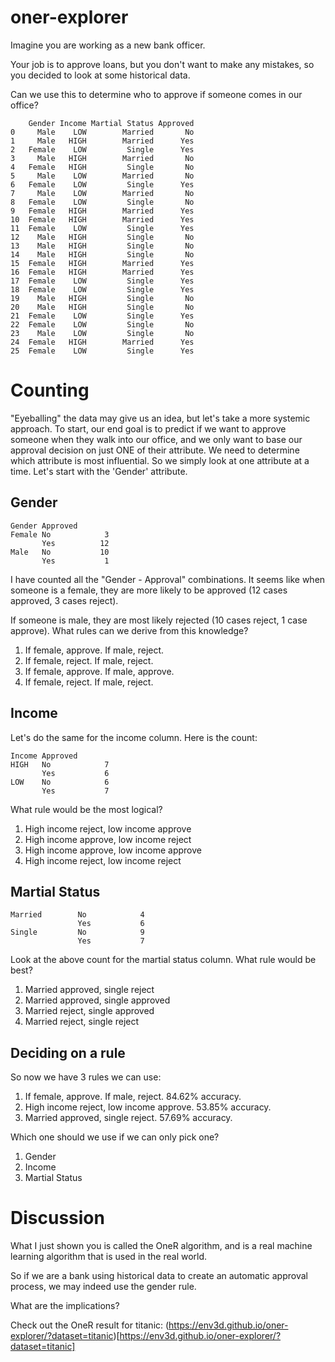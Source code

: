 # oner-explorer

Imagine you are working as a new bank officer.

Your job is to approve loans, but you don't want to make any mistakes, so you decided to look at some historical data. 

Can we use this to determine who to approve if someone comes in our office?

```
    Gender Income Martial Status Approved
0     Male    LOW        Married       No
1     Male   HIGH        Married      Yes
2   Female    LOW         Single      Yes
3     Male   HIGH        Married       No
4   Female   HIGH         Single       No
5     Male    LOW        Married       No
6   Female    LOW         Single      Yes
7     Male    LOW        Married       No
8   Female    LOW         Single       No
9   Female   HIGH        Married      Yes
10  Female   HIGH        Married      Yes
11  Female    LOW         Single      Yes
12    Male   HIGH         Single       No
13    Male   HIGH         Single       No
14    Male   HIGH         Single       No
15  Female   HIGH        Married      Yes
16  Female   HIGH        Married      Yes
17  Female    LOW         Single      Yes
18  Female    LOW         Single      Yes
19    Male   HIGH         Single       No
20    Male   HIGH         Single       No
21  Female    LOW         Single      Yes
22  Female    LOW         Single       No
23    Male    LOW         Single       No
24  Female   HIGH        Married      Yes
25  Female    LOW         Single      Yes
```

# Counting

"Eyeballing" the data may give us an idea, but let's take a more systemic approach. To start, our end goal is to predict if we want to approve someone when they walk into our office, and we only want to base our approval decision on just ONE of their attribute. We need to determine which attribute is most influential. So we simply look at one attribute at a time. Let's start with the 'Gender' attribute.

## Gender
```
Gender Approved       
Female No            3
       Yes          12
Male   No           10
       Yes           1
```

I have counted all the "Gender - Approval" combinations. It seems like when someone is a female, they are more likely to be approved (12 cases approved, 3 cases reject).

If someone is male, they are most likely rejected (10 cases reject, 1 case approve). What rules can we derive from this knowledge?

   1. If female, approve.  If male, reject.
   1. If female, reject.  If male, reject.
   1. If female, approve.  If male, approve.
   1. If female, reject.  If male, reject.

## Income

Let's do the same for the income column.  Here is the count:

```
Income Approved       
HIGH   No            7
       Yes           6
LOW    No            6
       Yes           7
```

What rule would be the most logical?
 1. High income reject, low income approve
 1. High income approve, low income reject
 1. High income approve, low income approve
 1. High income reject, low income reject

## Martial Status

```
Married        No            4
               Yes           6
Single         No            9
               Yes           7
```

Look at the above count for the martial status column. What rule would be best?
 1. Married approved, single reject
 1. Married approved, single approved
 1. Married reject, single approved
 1. Married reject, single reject

## Deciding on a rule

So now we have 3 rules we can use:

   1. If female, approve.  If male, reject. 84.62% accuracy.
   1. High income reject, low income approve. 53.85% accuracy.
   1. Married approved, single reject. 57.69% accuracy.

Which one should we use if we can only pick one?
 1. Gender
 1. Income
 1. Martial Status


# Discussion

What I just shown you is called the OneR algorithm, and is a real machine learning algorithm
that is used in the real world.

So if we are a bank using historical data to create an automatic approval process, we may
indeed use the gender rule. 

What are the implications?

Check out the OneR result for titanic:
(https://env3d.github.io/oner-explorer/?dataset=titanic)[https://env3d.github.io/oner-explorer/?dataset=titanic]
